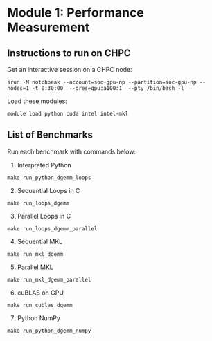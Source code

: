 # Module 1: Performance Measurement

## Instructions to run on CHPC
Get an interactive session on a CHPC node:

```
srun -M notchpeak --account=soc-gpu-np --partition=soc-gpu-np --nodes=1 -t 0:30:00  --gres=gpu:a100:1  --pty /bin/bash -l
```

Load these modules:

```
module load python cuda intel intel-mkl
```


## List of Benchmarks
Run each benchmark with commands below:
1. Interpreted Python

```
make run_python_dgemm_loops
```
2. Sequential Loops in C
```
make run_loops_dgemm
```
3. Parallel Loops in C
```
make run_loops_dgemm_parallel
```
4. Sequential MKL 
```
make run_mkl_dgemm
```
5. Parallel MKL
```
make run_mkl_dgemm_parallel
```
6. cuBLAS on GPU
```
make run_cublas_dgemm
```
7. Python NumPy
```
make run_python_dgemm_numpy
```
